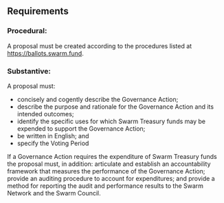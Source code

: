 ## Requirements

### Procedural:
A proposal must be created according to the procedures listed at https://ballots.swarm.fund. 

### Substantive:
A proposal must:
- concisely and cogently describe the Governance Action;
- describe the purpose and rationale for the Governance Action and its intended outcomes;
- identify the specific uses for which Swarm Treasury funds may be expended to support the Governance Action;
- be written in English; and
- specify the Voting Period

If a Governance Action requires the expenditure of Swarm Treasury funds the proposal must, in addition:
articulate and establish an accountability framework that measures the performance of the Governance Action;
provide an auditing procedure to account for expenditures; and
provide a method for reporting the audit and performance results to the Swarm Network and the Swarm Council.
